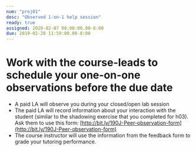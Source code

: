 ```yaml
---
num: "proj01"
desc: "Observed 1-on-1 help session"
ready: true 
assigned: 2020-02-07 08:00:00.00-8:00
due: 2019-02-28 11:59:00.00-8:00
---
```


# Work with the course-leads to schedule your one-on-one observations before the due date
* A paid LA will observe you during your closed/open lab session
* The paid LA will record information about your interaction with the student (similar to the shadowing exercise that you completed for h03). Ask them to use this form: [http://bit.ly/190J-Peer-observation-form](http://bit.ly/190J-Peer-observation-form)
* The course instructor will use the information from the feedback form to grade your tutoring performance.



